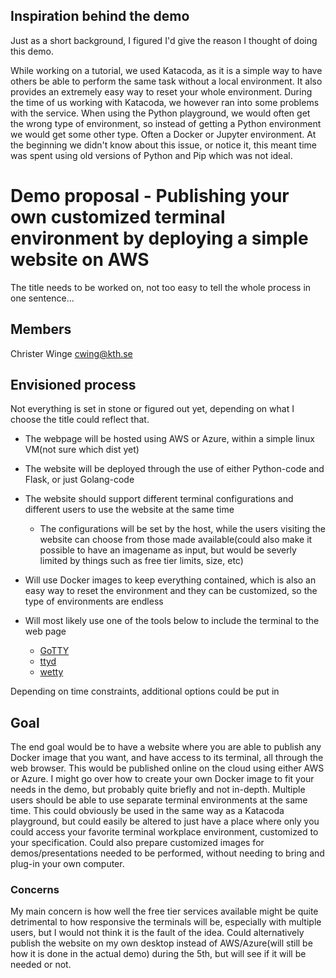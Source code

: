 ## Inspiration behind the demo
Just as a short background, I figured I'd give the reason I thought of doing this demo.

While working on a tutorial, we used Katacoda, as it is a simple way to have others be able to perform the same task without a local environment.
It also provides an extremely easy way to reset your whole environment. During the time of us working with Katacoda, we however ran into some problems with the service.
When using the Python playground, we would often get the wrong type of environment, so instead of getting a Python environment we would get some other type.
Often a Docker or Jupyter environment. At the beginning we didn't know about this issue, or notice it, this meant time was spent using old versions of Python and Pip which was not ideal.

# Demo proposal - Publishing your own customized terminal environment by deploying a simple website on AWS
The title needs to be worked on, not too easy to tell the whole process in one sentence...

## Members
Christer Winge cwing@kth.se

## Envisioned process
Not everything is set in stone or figured out yet, depending on what I choose the title could reflect that.

* The webpage will be hosted using AWS or Azure, within a simple linux VM(not sure which dist yet)

* The website will be deployed through the use of either Python-code and Flask, or just Golang-code

* The website should support different terminal configurations and different users to use the website at the same time

    * The configurations will be set by the host, while the users visiting the website can choose from those made available(could also make it possible to have an imagename as input, but would be severly limited by things such as free tier limits, size, etc)

* Will use Docker images to keep everything contained, which is also an easy way to reset the environment and they can be customized, so the type of environments are endless

* Will most likely use one of the tools below to include the terminal to the web page
    * [GoTTY](https://github.com/yudai/gotty)
    * [ttyd](https://tsl0922.github.io/ttyd)
    * [wetty](https://github.com/butlerx/wetty)

Depending on time constraints, additional options could be put in

## Goal
The end goal would be to have a website where you are able to publish any Docker image that you want, and have access to its terminal, all through the web browser. This would be published online on the cloud using either AWS or Azure.
I might go over how to create your own Docker image to fit your needs in the demo, but probably quite briefly and not in-depth. 
Multiple users should be able to use separate terminal environments at the same time.
This could obviously be used in the same way as a Katacoda playground, but could easily be altered to just have a place where only you could access your favorite terminal workplace environment, customized to your specification.
Could also prepare customized images for demos/presentations needed to be performed, without needing to bring and plug-in your own computer.

### Concerns
My main concern is how well the free tier services available might be quite detrimental to how responsive the terminals will be, especially with multiple users, but I would not think it is the fault of the idea. Could alternatively publish the website on my own desktop instead of AWS/Azure(will still be how it is done in the actual demo) during the 5th, but will see if it will be needed or not.
